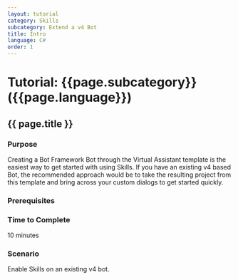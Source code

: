 ```yaml
---
layout: tutorial
category: Skills
subcategory: Extend a v4 Bot
title: Intro
language: C#
order: 1
---
```



# Tutorial: {{page.subcategory}} ({{page.language}})

## {{ page.title }}

### Purpose

Creating a Bot Framework Bot through the Virtual Assistant template is the easiest way to get started with using Skills. If you have an existing v4 based Bot, the recommended approach would be to take the resulting project from this template and bring across your custom dialogs to get started quickly.

### Prerequisites

### Time to Complete

10 minutes

### Scenario

Enable Skills on an existing v4 bot.
